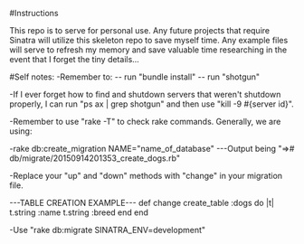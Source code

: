 #Instructions

This repo is to serve for personal use. Any future projects that require Sinatra
will utilize this skeleton repo to save myself time. Any example files will
serve to refresh my memory and save valuable time researching in the event that
I forget the tiny details...

#Self notes:
-Remember to:
-- run "bundle install"
-- run "shotgun" 

-If I ever forget how to find and shutdown servers that weren't shutdown properly,
I can run "ps ax | grep shotgun" and then use "kill -9 #{server id}".

-Remember to use "rake -T" to check rake commands. Generally, we are using:

-rake db:create_migration NAME="name_of_database"
---Output being "=># db/migrate/20150914201353_create_dogs.rb"

-Replace your "up" and "down" methods with "change" in your migration file.

---TABLE CREATION EXAMPLE---
def change
  create_table :dogs do |t|
    t.string :name
    t.string :breed
  end
end

-Use "rake db:migrate SINATRA_ENV=development"
